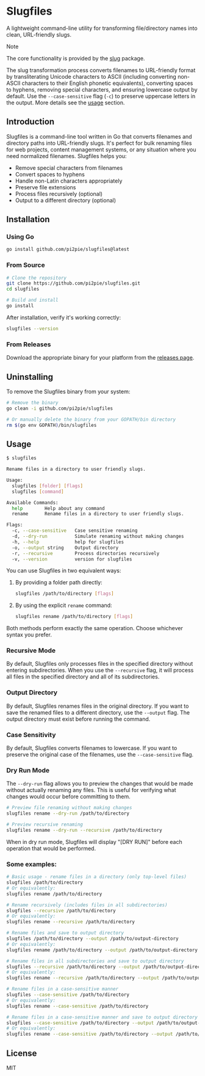 # Slugfiles

A lightweight command-line utility for transforming file/directory names into clean, URL-friendly slugs.

>[!Note]
>
> The core functionality is provided by the [slug](https://github.com/gosimple/slug) package.
>
> The slug transformation process converts filenames to URL-friendly format by transliterating Unicode characters to ASCII (including converting non-ASCII characters to their English phonetic equivalents), converting spaces to hyphens, removing special characters, and ensuring lowercase output by default. Use the `--case-sensitive` flag (`-c`) to preserve uppercase letters in the output. More details see the [usage](#usage) section.


## Introduction

Slugfiles is a command-line tool written in Go that converts filenames and directory paths into URL-friendly slugs. It's perfect for bulk renaming files for web projects, content management systems, or any situation where you need normalized filenames. Slugfiles helps you:

- Remove special characters from filenames
- Convert spaces to hyphens
- Handle non-Latin characters appropriately
- Preserve file extensions
- Process files recursively (optional)
- Output to a different directory (optional)

## Installation

### Using Go

```bash
go install github.com/pi2pie/slugfiles@latest
```

### From Source

```bash
# Clone the repository
git clone https://github.com/pi2pie/slugfiles.git
cd slugfiles

# Build and install
go install
```

After installation, verify it's working correctly:

```bash
slugfiles --version
```

### From Releases

Download the appropriate binary for your platform from the [releases page](https://github.com/pi2pie/slugfiles/releases).

## Uninstalling

To remove the Slugfiles binary from your system:

```bash
# Remove the binary 
go clean -i github.com/pi2pie/slugfiles

# Or manually delete the binary from your GOPATH/bin directory
rm $(go env GOPATH)/bin/slugfiles
```

## Usage

```bash
$ slugfiles

Rename files in a directory to user friendly slugs.

Usage:
  slugfiles [folder] [flags]
  slugfiles [command]

Available Commands:
  help        Help about any command
  rename      Rename files in a directory to user friendly slugs.

Flags:
  -c, --case-sensitive   Case sensitive renaming
  -d, --dry-run          Simulate renaming without making changes
  -h, --help             help for slugfiles
  -o, --output string    Output directory
  -r, --recursive        Process directories recursively
  -v, --version          version for slugfiles
```

You can use Slugfiles in two equivalent ways:

1. By providing a folder path directly:
   ```bash
   slugfiles /path/to/directory [flags]
   ```

2. By using the explicit `rename` command:
   ```bash
   slugfiles rename /path/to/directory [flags]
   ```

Both methods perform exactly the same operation. Choose whichever syntax you prefer.

### Recursive Mode

By default, Slugfiles only processes files in the specified directory without entering subdirectories. When you use the `--recursive` flag, it will process all files in the specified directory and all of its subdirectories.

### Output Directory

By default, Slugfiles renames files in the original directory. If you want to save the renamed files to a different directory, use the `--output` flag. The output directory must exist before running the command.

### Case Sensitivity

By default, Slugfiles converts filenames to lowercase. If you want to preserve the original case of the filenames, use the `--case-sensitive` flag.

### Dry Run Mode

The `--dry-run` flag allows you to preview the changes that would be made without actually renaming any files. This is useful for verifying what changes would occur before committing to them.

```bash
# Preview file renaming without making changes
slugfiles rename --dry-run /path/to/directory

# Preview recursive renaming
slugfiles rename --dry-run --recursive /path/to/directory
```

When in dry run mode, Slugfiles will display "[DRY RUN]" before each operation that would be performed.


### Some examples:

```bash
# Basic usage - rename files in a directory (only top-level files)
slugfiles /path/to/directory
# Or equivalently:
slugfiles rename /path/to/directory

# Rename recursively (includes files in all subdirectories)
slugfiles --recursive /path/to/directory
# Or equivalently:
slugfiles rename --recursive /path/to/directory

# Rename files and save to output directory
slugfiles /path/to/directory --output /path/to/output-directory
# Or equivalently:
slugfiles rename /path/to/directory --output /path/to/output-directory

# Rename files in all subdirectories and save to output directory
slugfiles --recursive /path/to/directory --output /path/to/output-directory
# Or equivalently:
slugfiles rename --recursive /path/to/directory --output /path/to/output-directory

# Rename files in a case-sensitive manner
slugfiles --case-sensitive /path/to/directory
# Or equivalently:
slugfiles rename --case-sensitive /path/to/directory

# Rename files in a case-sensitive manner and save to output directory
slugfiles --case-sensitive /path/to/directory --output /path/to/output-directory
# Or equivalently:
slugfiles rename --case-sensitive /path/to/directory --output /path/to/output-directory
```

## License

MIT